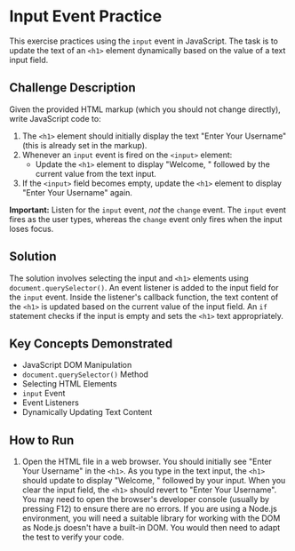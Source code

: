# Input Event Practice

This exercise practices using the `input` event in JavaScript. The task is to update the text of an `<h1>` element dynamically based on the value of a text input field.

## Challenge Description

Given the provided HTML markup (which you should not change directly), write JavaScript code to:

1.  The `<h1>` element should initially display the text "Enter Your Username" (this is already set in the markup).
2.  Whenever an `input` event is fired on the `<input>` element:
    *   Update the `<h1>` element to display "Welcome, " followed by the current value from the text input.
3.  If the `<input>` field becomes empty, update the `<h1>` element to display "Enter Your Username" again.

**Important:** Listen for the `input` event, *not* the `change` event. The `input` event fires as the user types, whereas the `change` event only fires when the input loses focus.

## Solution

The solution involves selecting the input and `<h1>` elements using `document.querySelector()`. An event listener is added to the input field for the `input` event. Inside the listener's callback function, the text content of the `<h1>` is updated based on the current value of the input field.  An `if` statement checks if the input is empty and sets the `<h1>` text appropriately.

## Key Concepts Demonstrated

*   JavaScript DOM Manipulation
*   `document.querySelector()` Method
*   Selecting HTML Elements
*   `input` Event
*   Event Listeners
*   Dynamically Updating Text Content

## How to Run

1.  Open the HTML file in a web browser. You should initially see "Enter Your Username" in the `<h1>`. As you type in the text input, the `<h1>` should update to display "Welcome, " followed by your input. When you clear the input field, the `<h1>` should revert to "Enter Your Username". You may need to open the browser's developer console (usually by pressing F12) to ensure there are no errors. If you are using a Node.js environment, you will need a suitable library for working with the DOM as Node.js doesn't have a built-in DOM. You would then need to adapt the test to verify your code.